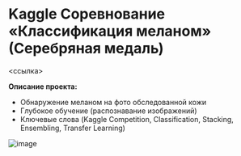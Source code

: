 # **Kaggle Соревнование «Классификация меланом» (Серебряная медаль)**

<ссылка>

**Описание проекта:**
- Обнаружение меланом на фото обследованной кожи
- Глубокое обучение (распознавание изображений)
- Ключевые слова (Kaggle Competition, Classification, Stacking, Ensembling, Transfer Learning)

![image](https://github.com/user-attachments/assets/a294f42a-1370-442a-95bd-cbe79073c29f)
